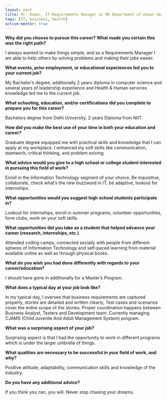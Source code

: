 ```yaml
---
layout: post
title: Mr. Kumar, IT Requirements Manager at MD Department of Human Services
tags: [IT, business, health]
active-mentor: true
---
```


**Why did you choose to pursue this career?  What made you certain this was the right path?**

I always wanted to make things simple, and as a Requirements Manager I am able to help others by solving problems and making their jobs easier.

**What events, prior employment, or educational experiences led you to your current job?**

My Bachelor’s degree, additionally 2 years diploma in computer science and several years of leadership experience and Health & Human services knowledge led me to the current job.

**What schooling, education, and/or certifications did you complete to prepare you for this career?**

Bachelors degree from Delhi University, 2 years Diploma from NIIT.

**How did you make the best use of your time in both your education and career?**

Graduate degree equipped me with practical skills and knowledge that I can apply at my workplace. I enhanced my soft skills like communication, teamwork, critical thinking, and problem solving.

**What advice would you give to a high school or college student interested in pursuing this field of work?**

Enroll in the Information Technology segment of your choice. Be inquisitive, collaborate, check what’s the new buzzword in IT, be adaptive, lookout for internships.

**What opportunities would you suggest high school students participate in?**

Lookout for internships, enroll in summer programs, volunteer opportunities, form clubs, work on your soft skills.

**What opportunities did you take as a student that helped advance your career (research, internships, etc.)**

Attended coding camps, connected socially with people from different spheres of Information Technology and self-paced learning from material available online as well as through physical books.

**What do you wish you had done differently with regards to your career/education?**

I should have gone in additionally for a Master’s Program.

**What does a typical day at your job look like?**

In my typical day, I oversee that business requirements are captured properly, stories are detailed and written clearly, Test cases and scenarios cover the entire scope of the stories. Proper coordination happens between Business Analyst, Testers and Development team. Currently managing CJAMS (Child Juvenile And Adult Management System) program.

**What was a surprising aspect of your job?**

Surprising aspect is that I had the opportunity to work in different programs which is under the larger umbrella of things.

**What qualities are necessary to be successful in your field of work, and why?**

Positive attitude, adaptability, communication skills and knowledge of the industry.

**Do you have any additional advice?**

If you think you can, you will. Never stop chasing your dreams.
